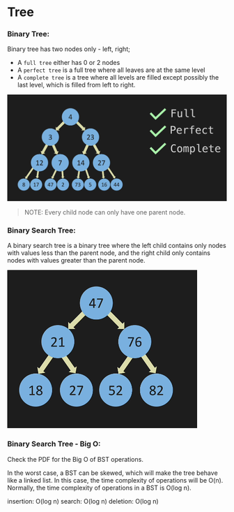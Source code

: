 # Tree

### Binary Tree:
Binary tree has two nodes only - left, right;

- A `full tree` either has 0 or 2 nodes
- A `perfect tree` is a full tree where all leaves are at the same level
- A `complete tree` is a tree where all levels are filled except possibly the last level, which is filled from left to right.

![tree](./trees.png)

> NOTE: Every child node can only have one parent node.


### Binary Search Tree:

A binary search tree is a binary tree where the left child contains only nodes with values less than the parent node, and the right child only contains nodes with values greater than the parent node.

![bst](./BST.png)

### Binary Search Tree - Big O:

Check the PDF for the Big O of BST operations.

In the worst case, a BST can be skewed, which will make the tree behave like a linked list. In this case, the time complexity of operations will be O(n).
Normally, the time complexity of operations in a BST is O(log n).

insertion: O(log n)
search: O(log n)
deletion: O(log n)
